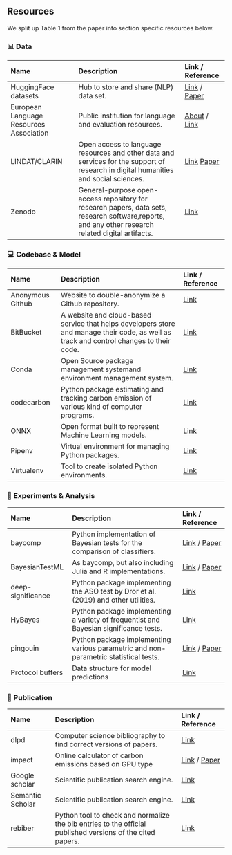 ## Resources 

We split up Table 1 from the paper into section specific resources below.

### :bar_chart: Data

| Name | Description | Link / Reference |
|:----- |:----- |:----- |
| HuggingFace datasets | Hub to store and share (NLP) data set. | [Link](https://huggingface.co/datasets) / [Paper](https://arxiv.org/pdf/2109.02846.pdf) |
| European Language Resources Association | Public institution for language and evaluation resources. | [About](http://www.elra.info/en/about/) / [Link](http://catalogue.elra.info/en-us/) |
| LINDAT/CLARIN | Open access to language resources and other data and services for the support of research in digital humanities and social sciences. | [Link](https://lindat.cz/) [Paper](https://pure.mpg.de/rest/items/item_60744_3/component/file_60745/content) |
| Zenodo | General-purpose open-access repository for research papers, data sets, research software,reports, and any other research related digital artifacts. | [Link](https://zenodo.org/) |

### :computer: Codebase & Model

| Name | Description | Link / Reference |
|:----- |:----- |:----- |
| Anonymous Github | Website to double-anonymize a Github repository. | [Link](https://anonymous.4open.science/) |
| BitBucket | A website and cloud-based service that helps developers store and manage their code, as well as track and control changes to their code. | [Link](https://bitbucket.org/product/) |
| Conda | Open Source package management systemand environment management system. | [Link](https://docs.conda.io/en/latest/) | 
| codecarbon | Python package estimating and tracking carbon emission of various kind of computer programs. | [Link](https://github.com/mlco2/codecarbon) |
| ONNX | Open format built to represent Machine Learning models. | [Link](https://onnx.ai/) |
| Pipenv | Virtual environment for managing Python packages. | [Link](https://pipenv.pypa.io/en/latest/) |
| Virtualenv | Tool to create isolated Python environments. | [Link](https://virtualenv.pypa.io/en/latest/) | 

### :microscope: Experiments & Analysis

| Name | Description | Link / Reference |
|:----- |:----- |:----- |
| baycomp | Python implementation of Bayesian tests for the comparison of classifiers. | [Link](https://github.com/janezd/baycomp) / [Paper](https://jmlr.org/papers/volume18/16-305/16-305.pdf) | 
| BayesianTestML | As baycomp, but also including Julia and R implementations. | [Link](https://github.com/BayesianTestsML/tutorial/) / [Paper](https://jmlr.org/papers/volume18/16-305/16-305.pdf) | 
| deep-significance | Python package implementing the ASO test by Dror et al. (2019) and other utilities. | [Link](https://github.com/Kaleidophon/deep-significance) |
| HyBayes | Python package implementing a variety of frequentist and Bayesian significance tests. | [Link](https://github.com/allenai/HyBayes) |
| pingouin | Python package implementing various parametric and non-parametric statistical tests. | [Link](https://github.com/raphaelvallat/pingouin) / [Paper](https://web.archive.org/web/20190429060332id_/https://www.theoj.org/joss-papers/joss.01026/10.21105.joss.01026.pdf) |
| Protocol buffers | Data structure for model predictions | [Link](https://developers.google.com/protocol-buffers/) |

### :page_facing_up: Publication

| Name | Description | Link / Reference |
|:----- |:----- |:----- |
| dlpd | Computer science bibliography to find correct versions of papers. | [Link](https://dblp.org/) | 
| impact | Online calculator of carbon emissions based on GPU type | [Link](https://github.com/mlco2/impact) / [Paper](https://arxiv.org/pdf/1910.09700.pdf) |
| Google scholar | Scientific publication search engine. | [Link](https://scholar.google.com/) |
| Semantic Scholar | Scientific publication search engine. | [Link](https://www.semanticscholar.org) |
| rebiber | Python tool to check and normalize the bib entries to the official published versions of the cited papers. | [Link](https://github.com/yuchenlin/rebiber) |

